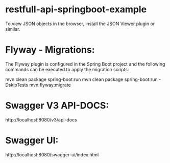 # restfull-api-springboot-example

To view JSON objects in the browser, install the JSON Viewer plugin or similar.

# Flyway - Migrations:
The Flyway plugin is configured in the Spring Boot project and the following commands can be executed to apply the migration scripts:

mvn clean package spring-boot:run
mvn clean package spring-boot:run -DskipTests
mvn flyway:migrate

# Swagger V3 API-DOCS:
http://localhost:8080/v3/api-docs

# Swagger UI:
http://localhost:8080/swagger-ui/index.html
